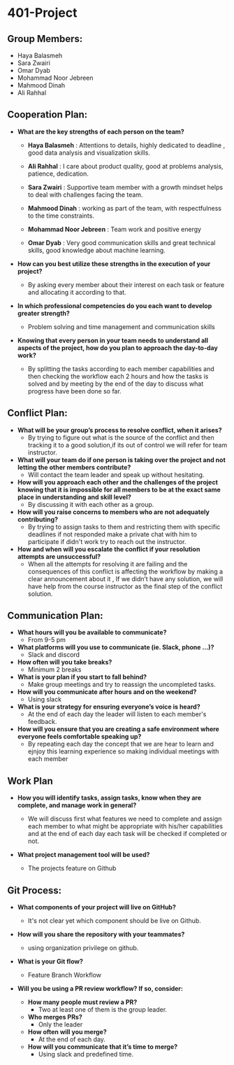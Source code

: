 # **401-Project**

## **Group Members:**

- Haya Balasmeh
- Sara Zwairi
- Omar Dyab
- Mohammad Noor Jebreen
- Mahmood Dinah
- Ali Rahhal

## **Cooperation Plan:**

- **What are the key strengths of each person on the team?**

  - **Haya Balasmeh** : Attentions to details, highly dedicated to deadline , good data analysis and visualization skills.

  - **Ali Rahhal** : I care about product quality, good at problems analysis, patience, dedication.

  - **Sara Zwairi** : Supportive team member with a growth mindset helps to deal with challenges facing the team.

  - **Mahmood Dinah** : working as part of the team, with respectfulness to the time constraints.

  - **Mohammad Noor Jebreen** : Team work and positive energy

  - **Omar Dyab** : Very good communication skills and great technical skills, good knowledge about machine learning.

- **How can you best utilize these strengths in the execution of your project?**
  - By asking every member about their interest on each task or feature and allocating it according to that.
- **In which professional competencies do you each want to develop greater strength?**
  - Problem solving and time management and communication skills
- **Knowing that every person in your team needs to understand all aspects of the project, how do you plan to approach the day-to-day work?**
  - By splitting the tasks according to each member capabilities and then checking the workflow each 2 hours and how the tasks is solved and by meeting by the end of the day to discuss what progress have been done so far.

## **Conflict Plan:**

- **What will be your group’s process to resolve conflict, when it arises?**
  - By trying to figure out what is the source of the conflict and then tracking it to a good solution,if its out of control we will refer for team instructor.
- **What will your team do if one person is taking over the project and not letting the other members contribute?**
  - Will contact the team leader and speak up without hesitating.
- **How will you approach each other and the challenges of the project knowing that it is impossible for all members to be at the exact same place in understanding and skill level?**
  - By discussing it with each other as a group.
- **How will you raise concerns to members who are not adequately contributing?**
  - By trying to assign tasks to them and restricting them with specific deadlines if not responded make a private chat with him to participate if didn't work try to reach out the instructor.
- **How and when will you escalate the conflict if your resolution attempts are unsuccessful?**
  - When all the attempts for resolving it are failing and the consequences of this conflict is affecting the workflow by making a clear announcement about it ,
  If we didn’t have any solution, we will have help from the course instructor as the final step of the conflict solution.

## **Communication Plan:**

- **What hours will you be available to communicate?**
  - From 9-5 pm
- **What platforms will you use to communicate (ie. Slack, phone …)?**
  - Slack and discord
- **How often will you take breaks?**
  - Minimum 2 breaks
- **What is your plan if you start to fall behind?**
  - Make group meetings and try to reassign the uncompleted tasks.
- **How will you communicate after hours and on the weekend?**
  - Using slack
- **What is your strategy for ensuring everyone’s voice is heard?**
  - At the end of each day the leader will listen to each member's feedback.
- **How will you ensure that you are creating a safe environment where everyone feels comfortable speaking up?**
  - By repeating each day the concept that we are hear to learn and ejnjoy this learning experience so making individual meetings with each member

## **Work Plan**

- **How you will identify tasks, assign tasks, know when they are complete, and manage work in general?**

  - We will discuss first what features we need to complete and assign each member to what might be appropriate with his/her capabilities and at the end of each day each task will be checked if completed or not.

- **What project management tool will be used?**
  - The projects feature on Github

## **Git Process:**

- **What components of your project will live on GitHub?**
  - It's not clear yet which component should be live on Github.
- **How will you share the repository with your teammates?**
  - using organization privilege on github.
- **What is your Git flow?**

  - Feature Branch Workflow

- **Will you be using a PR review workflow? If so, consider:**
  - **How many people must review a PR?**
    - Two at least one of them is the group leader.
  - **Who merges PRs?**
    - Only the leader
  - **How often will you merge?**
    - At the end of each day.
  - **How will you communicate that it’s time to merge?**
    - Using slack and predefined time.

